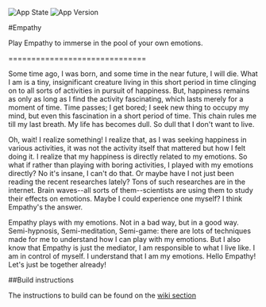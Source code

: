  ![App State](https://img.shields.io/badge/state-prerelease-blue.svg) ![App Version](https://img.shields.io/badge/version-0.0-green.svg)

#Empathy 

Play Empathy to immerse in the pool of your own emotions.

==============================

Some time ago, I was born, and some time in the near future, I will die. What I am is a tiny, insignificant creature living in this short period in time clinging on to all sorts of activities in pursuit of happiness. But, happiness remains as only as long as I find the activity fascinating, which lasts merely for a moment of time. Time passes; I get bored; I seek new thing to occupy my mind, but even this fascination in a short period of time. This chain rules me till my last breath. My life has becomes dull. So dull that I don't want to live. 
  
 Oh, wait! I realize something! I realize that, as I was seeking happiness in various activities, it was not the activity itself that mattered but how I felt doing it. I realize that my happiness is directly related to my emotions. So what if rather than playing with boring activities, I played with my emotions directly? No it's insane, I can't do that. Or maybe have I not just been reading the recent researches lately? Tons of such researches are in the internet. Brain waves--all sorts of them--scientists are using them to study their effects on emotions. Maybe I could experience one myself? I think Empathy's the answer. 
 
 Empathy plays with my emotions. Not in a bad way, but in a good way. Semi-hypnosis, Semi-meditation, Semi-game: there are lots of techniques made for me to understand how I can play with my emotions. But I also know that Empathy is just the mediator, I am responsible to what I live like. I am in control of myself. I understand that I am my emotions. Hello Empathy! Let's just be together already!

##Build instructions

The instructions to build can be found on the [wiki section](https://github.com/underscoredam/empathy/wiki/Build-Instructions)
